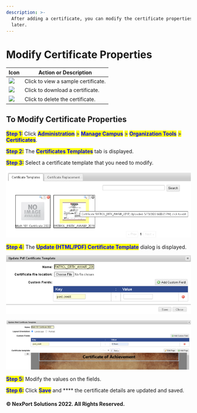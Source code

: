 ```yaml
---
description: >-
  After adding a certificate, you can modify the certificate properties any time
  later.
---
```


# Modify Certificate Properties

| Icon                                                           | Action or Description               |
| -------------------------------------------------------------- | ----------------------------------- |
| ![](../../../../../.gitbook/assets/view\_certificates8c86.png) | Click to view a sample certificate. |
| ![](../../../../../.gitbook/assets/Download\_Certificate.png)  | Click to download a certificate.    |
| ![](../../../../../.gitbook/assets/Delete\_Certificate.png)    | Click to delete the certificate.    |

## To Modify Certificate Properties

<mark style="color:blue;">**Step 1:**</mark> Click <mark style="color:blue;">**Administration**</mark> <mark style="color:blue;">></mark> <mark style="color:blue;">**Manage Campus**</mark> <mark style="color:blue;">></mark> <mark style="color:blue;">**Organization Tools**</mark> <mark style="color:blue;">></mark> <mark style="color:blue;">**Certificates**</mark>.

<mark style="color:blue;">**Step 2:**</mark> The <mark style="color:blue;">**Certificates Templates**</mark> tab is displayed.

<mark style="color:blue;">**Step 3:**</mark> Select a certificate template that you need to modify.

![](<../../../../../.gitbook/assets/image (3) (1).png>)

<mark style="color:blue;">**Step 4:**</mark> The <mark style="color:blue;">**Update (HTML/PDF) Certificate Template**</mark> dialog is displayed.

![Update Pdf Certificate Template](../../../../../.gitbook/assets/image.png)

![Update Html Certificate Template](<../../../../../.gitbook/assets/image (1) (2).png>)

<mark style="color:blue;">**Step 5:**</mark> Modify the values on the fields.

<mark style="color:blue;">**Step 6:**</mark> Click <mark style="color:blue;">**Save**</mark> and \*\*\*\* the certificate details are updated and saved.

#### © NexPort Solutions 2022. All Rights Reserved.
